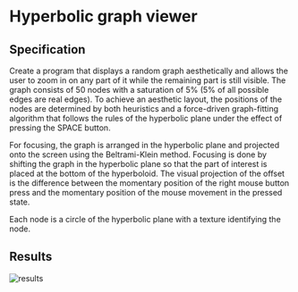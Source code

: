 # Hyperbolic graph viewer

## Specification

Create a program that displays a random graph aesthetically and allows the user to zoom in on any part of it while the remaining part is still visible. The graph consists of 50 nodes with a saturation of 5% (5% of all possible edges are real edges). To achieve an aesthetic layout, the positions of the nodes are determined by both heuristics and a force-driven graph-fitting algorithm that follows the rules of the hyperbolic plane under the effect of pressing the SPACE button.

For focusing, the graph is arranged in the hyperbolic plane and projected onto the screen using the Beltrami-Klein method. Focusing is done by shifting the graph in the hyperbolic plane so that the part of interest is placed at the bottom of the hyperboloid. The visual projection of the offset is the difference between the momentary position of the right mouse button press and the momentary position of the mouse movement in the pressed state.

Each node is a circle of the hyperbolic plane with a texture identifying the node.

## Results
![results](results.gif)